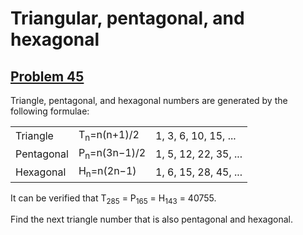 # Triangular, pentagonal, and hexagonal
## [Problem 45](https://projecteuler.net/problem=45)

Triangle, pentagonal, and hexagonal numbers are generated by the following formulae:

|  |   |  |
---|---|---
Triangle   | T<sub>n</sub>=n(n+1)/2	 | 1, 3, 6, 10, 15, ...
Pentagonal | P<sub>n</sub>=n(3n−1)/2 | 1, 5, 12, 22, 35, ...
Hexagonal  | H<sub>n</sub>=n(2n−1)	 | 1, 6, 15, 28, 45, ...

It can be verified that T<sub>285</sub> = P<sub>165</sub> = H<sub>143</sub> = 40755.

Find the next triangle number that is also pentagonal and hexagonal.
